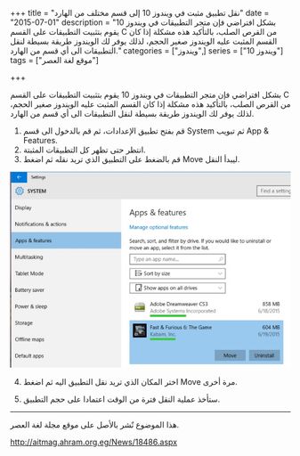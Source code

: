 +++
title = "نقل تطبيق مثبت في ويندوز 10 إلى قسم مختلف من الهارد"
date = "2015-07-01"
description = "بشكل افتراضي فإن متجر التطبيقات في ويندوز 10 يقوم بتثبيت التطبيقات على القسم C من القرص الصلب، بالتأكيد هذه مشكلة إذا كان القسم المثبت عليه الويندوز صغير الحجم، لذلك يوفر لك الويندوز طريقة بسيطة لنقل التطبيقات الى أي قسم من الهارد."
categories = ["ويندوز",]
series = ["ويندوز 10"]
tags = ["موقع لغة العصر"]

+++

بشكل افتراضي فإن متجر التطبيقات في ويندوز 10 يقوم بتثبيت التطبيقات على القسم C من القرص الصلب، بالتأكيد هذه مشكلة إذا كان القسم المثبت عليه الويندوز صغير الحجم، لذلك يوفر لك الويندوز طريقة بسيطة لنقل التطبيقات الى أي قسم من الهارد.

1. قم بفتح تطبيق الإعدادات، ثم قم بالدخول الى قسم System ثم تبويب App & Features.
2. انتظر حتى تظهر كل التطبيقات المثبتة.
3. قم بالضغط على التطبيق الذي تريد نقله ثم اضغط Move ليبدأ النقل.

![1](images/2015-635713501045877946-587.jpg)

4. اختر المكان الذي تريد نقل التطبيق اليه ثم اضغط Move مرة أخرى.

5. ستأخذ عملية النقل فترة من الوقت اعتمادا على حجم التطبيق.

---

هذا الموضوع نٌشر باﻷصل على موقع مجلة لغة العصر.

http://aitmag.ahram.org.eg/News/18486.aspx
